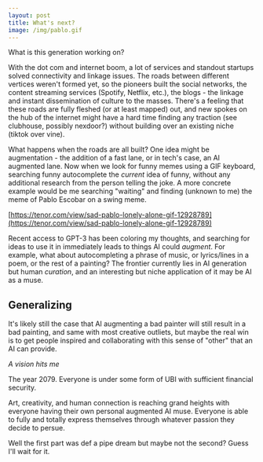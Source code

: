 ```yaml
---
layout: post
title: What's next?
image: /img/pablo.gif
---
```



What is this generation working on?

With the dot com and internet boom, a lot of services and standout startups solved connectivity and linkage issues. The roads between different vertices weren't formed yet, so the pioneers built the social networks, the content streaming services (Spotify, Netflix, etc.), the blogs - the linkage and instant dissemination of culture to the masses. There's a feeling that these roads are fully fleshed (or at least mapped) out, and new spokes on the hub of the internet might have a hard time finding any traction (see clubhouse, possibly nexdoor?) without building over an existing niche (tiktok over vine).

What happens when the roads are all built? One idea might be augmentation - the addition of a fast lane, or in tech's case, an AI augmented lane. Now when we look for funny memes using a GIF keyboard, searching funny autocomplete the *current* idea of funny, without any additional research from the person telling the joke. A more concrete example would be me searching "waiting" and finding (unknown to me) the meme of Pablo Escobar on a swing meme.

[https://tenor.com/view/sad-pablo-lonely-alone-gif-12928789](https://tenor.com/view/sad-pablo-lonely-alone-gif-12928789)

Recent access to GPT-3 has been coloring my thoughts, and searching for ideas to use it in immediately leads to things AI could *augment*. For example, what about autocompleting a phrase of music, or lyrics/lines in a poem, or the rest of a painting? The frontier currently lies in AI generation but human *curation*, and an interesting but niche application of it may be AI as a muse.

## Generalizing

It's likely still the case that AI augmenting a bad painter will still result in a bad painting, and same with most creative outliets, but maybe the real win is to get people inspired and collaborating with this sense of "other" that an AI can provide. 

*A vision hits me*

The year 2079. Everyone is under some form of UBI with sufficient financial security.

Art, creativity, and human connection is reaching grand heights with everyone having their own personal augmented AI muse. Everyone is able to fully and totally express themselves through whatever passion they decide to persue.

Well the first part was def a pipe dream but maybe not the second? Guess I'll wait for it.